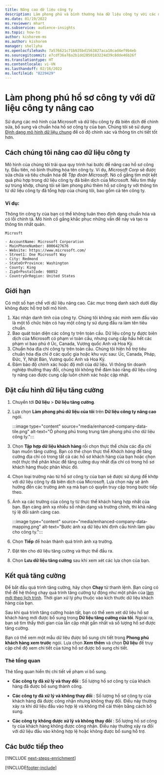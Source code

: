 ```yaml
---
title: Nâng cao dữ liệu công ty
description: Làm phong phú và bình thường hóa dữ liệu công ty với các mô hình của Microsoft.
ms.date: 01/19/2022
ms.reviewer: mhart
ms.subservice: audience-insights
ms.topic: how-to
author: kishorem-ms
ms.author: kishorem
manager: shellyha
ms.openlocfilehash: 7a576621c71b925bd1563827aca10cad4ef9b4eb
ms.sourcegitcommit: e7cdf36a78a2b1dd2850183224d39c8dde46b26f
ms.translationtype: HT
ms.contentlocale: vi-VN
ms.lasthandoff: 02/16/2022
ms.locfileid: "8229429"
---
```

# <a name="enrichment-of-company-profiles-with-enhanced-company-data"></a>Làm phong phú hồ sơ công ty với dữ liệu công ty nâng cao

Sử dụng các mô hình của Microsoft và dữ liệu công ty đã biên dịch để chỉnh sửa, bổ sung và chuẩn hóa hồ sơ công ty của bạn. Chúng tôi sẽ sử dụng [Định dạng mô hình dữ liệu chung](/common-data-model/schema/core/applicationcommon/account) để có độ chính xác và thông tin chi tiết tốt hơn.

## <a name="how-we-enhance-company-data"></a>Cách chúng tôi nâng cao dữ liệu công ty

Mô hình của chúng tôi trải qua quy trình hai bước để nâng cao hồ sơ công ty. Đầu tiên, nó bình thường hóa tên công ty. Ví dụ, *Microsoft Corp* sẽ được sửa chữa và tiêu chuẩn hóa để *Tập đoàn Microsoft*. Nó cố gắng tìm một kết quả phù hợp trong dữ liệu công ty đã biên dịch của Microsoft. Nếu tìm thấy sự trùng khớp, chúng tôi sẽ làm phong phú thêm hồ sơ công ty với thông tin từ dữ liệu công ty đã tổng hợp của chúng tôi, bao gồm cả tên công ty.


### <a name="example"></a>Ví dụ:

Thông tin công ty của bạn có thể không tuân theo định dạng chuẩn hóa và có lỗi chính tả. Mô hình cố gắng khắc phục những vấn đề này và tạo ra thông tin nhất quán.

```Input
Microsft
```

```Output
- AccountName: Microsoft Corporation
- MainPhoneNumber: 8006427676
- Website: https://www.microsoft.com/
- Street1: One Microsoft Way
- City: Redmond
- StateOrProvince: Washington
- County: King
- ZipOrPostalCode: 98052
- CountryOrRegion: United States
```

## <a name="limitations"></a>Giới hạn

Có một số hạn chế với dữ liệu nâng cao. Các mục trong danh sách dưới đây không được hỗ trợ bởi mô hình.

1.  Xác nhận danh tính của công ty. Chúng tôi không xác minh xem đầu vào là một tổ chức hiện có hay một công ty sử dụng đầu ra làm tên tiêu chuẩn.
2.  Bao quát toàn diện các công ty trên toàn cầu. Dữ liệu công ty được biên dịch của Microsoft có phạm vi toàn cầu, nhưng cung cấp hầu hết các phạm vi bao phủ ở Úc, Canada, Vương quốc Anh và Hoa Kỳ.
3.  Chuẩn hóa địa chỉ công ty trên toàn cầu. Chúng tôi hiện hỗ trợ tiêu chuẩn hóa địa chỉ ở các quốc gia hoặc khu vực sau: Úc, Canada, Pháp, Đức, Ý, Nhật Bản, Vương quốc Anh và Hoa Kỳ.
4.  Đảm bảo độ chính xác hoặc độ mới của dữ liệu. Vì thông tin doanh nghiệp thường thay đổi, chúng tôi không thể đảm bảo rằng dữ liệu công ty nâng cao được cung cấp luôn chính xác hoặc cập nhật.

## <a name="configure-the-enrichment"></a>Đặt cấu hình dữ liệu tăng cường

1. Chuyển tới **Dữ liệu** > **Dữ liệu tăng cường**.

1. Lựa chọn **Làm phong phú dữ liệu của tôi** trên **Dữ liệu công ty nâng cao** ngói.

   :::image type="content" source="media/enhanced-company-data-tile.png" alt-text="Ô phong phú trong trung tâm phong phú cho dữ liệu công ty.":::

1. Chọn **Tập hợp dữ liệu khách hàng** rồi chọn thực thể chứa các địa chỉ bạn muốn tăng cường. Bạn có thể chọn thực thể *Khách hàng* để tăng cường địa chỉ có trong tất cả các hồ sơ khách hàng của bạn hoặc chọn một thực thể phân khúc để tăng cường duy nhất địa chỉ có trong hồ sơ khách hàng thuộc phân khúc đó.

1. Chọn loại trường nào từ hồ sơ công ty của bạn sẽ được sử dụng để khớp với dữ liệu công ty đã biên dịch của Microsoft. Lựa chọn này sẽ ảnh hưởng đến các trường ánh xạ mà bạn có quyền truy cập trong bước tiếp theo.

1.  Ánh xạ các trường của công ty từ thực thể khách hàng hợp nhất của bạn. Bạn càng ánh xạ nhiều số nhận dạng và trường chính, thì khả năng tỷ lệ đối sánh càng cao.

    :::image type="content" source="media/enhanced-company-data-mapping.png" alt-text="Bước ánh xạ dữ liệu khi định cấu hình làm giàu cho công ty.":::

1. Chọn **Tiếp** để hoàn thành quá trình ánh xạ trường.

1. Đặt tên cho dữ liệu tăng cường và thực thể đầu ra.

1. Chọn **Lưu dữ liệu tăng cường** sau khi xem xét các lựa chọn của bạn.

## <a name="enrichment-results"></a>Kết quả tăng cường

Để bắt đầu quá trình tăng cường, hãy chọn **Chạy** từ thanh lệnh. Bạn cũng có thể để hệ thống chạy quá trình tăng cường tự động như một phần của [làm mới theo lịch trình](system.md#schedule-tab). Thời gian xử lý phụ thuộc vào kích thước dữ liệu khách hàng của bạn.

Sau khi quá trình tăng cường hoàn tất, bạn có thể xem xét dữ liệu hồ sơ khách hàng mới được bổ sung trong **Dữ liệu tăng cường của tôi**. Ngoài ra, bạn sẽ tìm thấy thời gian của lần cập nhật gần nhất và số lượng hồ sơ được tăng cường.

Bạn có thể xem một mẫu dữ liệu được bổ sung chi tiết trong **Phong phú khách hàng xem trước** ngói. Lựa chọn **Xem thêm** và chọn **Dữ liệu** để truy cập chế độ xem chi tiết của từng hồ sơ được bổ sung chi tiết.

### <a name="overview-card"></a>Thẻ tổng quan

Thẻ tổng quan hiển thị chi tiết về phạm vi bổ sung. 

* **Các công ty đã xử lý và thay đổi** : Số lượng hồ sơ công ty của khách hàng đã được bổ sung thành công.

* **Các công ty đã xử lý và không thay đổi** : Số lượng hồ sơ công ty của khách hàng đã được công nhận nhưng không thay đổi. Điều này thường xảy ra khi dữ liệu đầu vào hợp lệ và không thể cải thiện bằng cách bổ sung.

* **Các công ty không được xử lý và không thay đổi** : Số lượng hồ sơ công ty của khách hàng không được công nhận. Điều này thường xảy ra đối với dữ liệu đầu vào không hợp lệ hoặc không được bổ sung hỗ trợ.

## <a name="next-steps"></a>Các bước tiếp theo

[!INCLUDE [next-steps-enrichment](../includes/next-steps-enrichment.md)]

[!INCLUDE[footer-include](../includes/footer-banner.md)]
